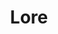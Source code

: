 ---
layout: home
title: Lore
permalink: /category/lore/
pagination: 
  enabled: true
  category: Lore
  permalink: /:num/
--- 